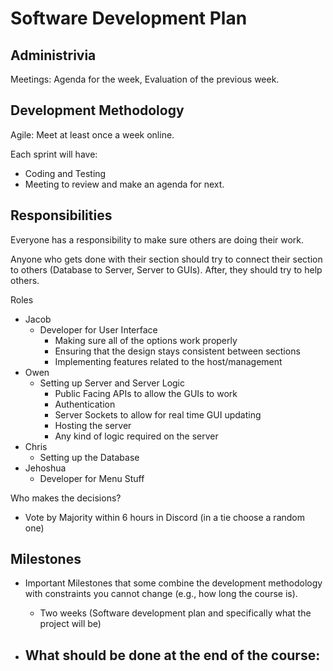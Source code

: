 # Software Development Plan

## Administrivia

Meetings: Agenda for the week, Evaluation of the previous week.

## Development Methodology

Agile: Meet at least once a week online.

Each sprint will have:

- Coding and Testing
- Meeting to review and make an agenda for next.

## Responsibilities

Everyone has a responsibility to make sure others are doing their work.

Anyone who gets done with their section should try to connect their section to others (Database to Server, Server to GUIs). After, they should try to help others.

Roles

- Jacob
  - Developer for User Interface
    - Making sure all of the options work properly
    - Ensuring that the design stays consistent between sections
    - Implementing features related to the host/management
- Owen
  - Setting up Server and Server Logic
    - Public Facing APIs to allow the GUIs to work
    - Authentication
    - Server Sockets to allow for real time GUI updating
    - Hosting the server
    - Any kind of logic required on the server
- Chris
  - Setting up the Database
- Jehoshua
  - Developer for Menu Stuff

Who makes the decisions?

- Vote by Majority within 6 hours in Discord (in a tie choose a random one)

## Milestones

- Important Milestones that some combine the development methodology with constraints you cannot change (e.g., how long the course is).

  - Two weeks (Software development plan and specifically what the project will be)

- ## What should be done at the end of the course:
